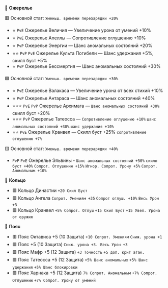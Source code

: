 💎 **Ожерелье**

🟥 Основной стат: `Уменьш. времени перезарядки +20%`
- ⭐ `PvE` Ожерелье Величия — Увеличение урона от умений +10%
- ⭐ `PvE` Ожерелье Апеллы — Сопротивление оглушению +10%
- ⭐ `PvP` Ожерелье Энергии — Шанс аномальных состояний +20%
- ⭐⭐ `PvP` `PvE` Ожерелье Культа Погибели — Шанс удержания +5%, скилл буст +5%
- ⭐ `PvP` Ожерелье Бессмертия — Шанс аномальных состояний +30%

🟪 Основной стат: `Уменьш. времени перезарядки +30%`
- ⭐ `PvE` Ожерелье Валакаса — Увеличение урона от всех стихий +10%
- ⭐ `PvP` Ожерелье Антараса — Шанс аномальных состояний +40%
- ⭐⭐⭐ `PvE` `PvP` Ожерелье Архимага — `Шанс аномальных состояний +30%` скилл буст +20%
- ⭐⭐⭐ `PvP` Ожерелье Татеосса — `Сопротивление оглушению +10%` `шанс аномальных состояний +30%` `шанс удержания +10%`
- ⭐⭐ `PvE` Ожерелье Кранвел — Скилл буст +25% `сопротивление оглушению +7%`

🟨 Основной стат: `Уменьш. времени перезарядки +40%`
- `PvP` `PvE` Ожерелье Эльвины - `Шанс аномальных состояний +50%` `скилл буст +40%` `Сопрот. Оглушению +15%` `Игнор. Сопрот. Урону +5%` `Сопрот. Аномальным +10%`

💍 **Кольцо**
- 🟪 Кольцо Династии `+20 Скил Буст`
- 🟪 Кольцо Ангела `Сопрот. Умениям +35` `Сопрот оглуш. +10%` `Весь Урон +3`
- 🟪 Кольцо Кранвел `+5% Сопрот. Оглуш` `+15 Скил Буст` `+15 Увел. Урона от оружия` 

🧢 **Пояс**
- 🟥 Пояс Октависа +5 (10 Защита) `+10 Сопрот. Умениям` `Сниж. урона +1`
- 🟪 Пояс  +5 (10 Защита)  `Сниж. урона +3. Весь Урон +3`
- 🟪 Пояс Мафр +5 (12 Защита) `+3 Точность` `+5 доп. крит атак.`
- 🟪 Пояс Татеосса +5 (12 Защита) `+5% Шанс аномальных` `+5% Шанс удержания` `+5% Шанс блокировки`  
- 🟪 Пояс Харнака +5 (12 Защита) `7% Сопрот. Аномальным` `+7% Сопрот. Оглушению` `+7% Сопрот. Урону от умений`
